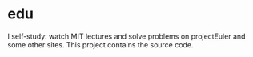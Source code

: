 edu
===

I self-study: watch MIT lectures and solve problems on projectEuler and some other sites. This project contains the source code.
